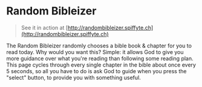 Random Bibleizer
================

> See it in action at [http://randombibleizer.spiffyte.ch](http://randombibleizer.spiffyte.ch)


The Random Bibleizer randomly chooses a bible book & chapter for you to read today. Why would you want this? Simple: it allows God to give you more guidance over what you're reading than following some reading plan. This page cycles through every single chapter in the bible about once every 5 seconds, so all you have to do is ask God to guide when you press the "select" button, to provide you with something useful.
